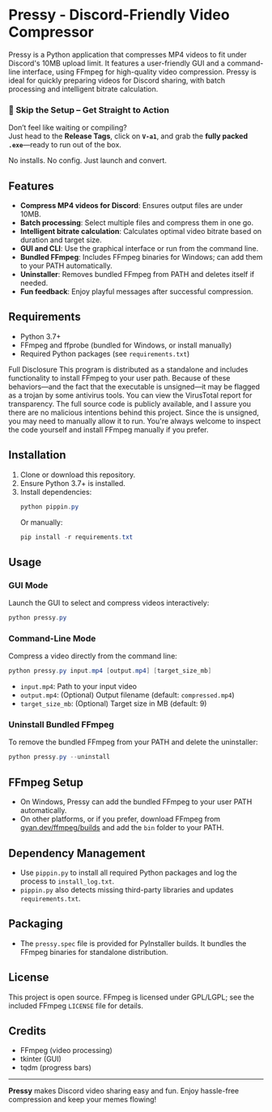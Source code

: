 # Pressy - Discord-Friendly Video Compressor

Pressy is a Python application that compresses MP4 videos to fit under Discord's 10MB upload limit. It features a user-friendly GUI and a command-line interface, using FFmpeg for high-quality video compression. Pressy is ideal for quickly preparing videos for Discord sharing, with batch processing and intelligent bitrate calculation.



### 🚀 Skip the Setup – Get Straight to Action

Don’t feel like waiting or compiling?  
Just head to the **Release Tags**, click on **`V-a1`**, and grab the **fully packed `.exe`**—ready to run out of the box.

No installs. No config. Just launch and convert.

## Features
- **Compress MP4 videos for Discord**: Ensures output files are under 10MB.
- **Batch processing**: Select multiple files and compress them in one go.
- **Intelligent bitrate calculation**: Calculates optimal video bitrate based on duration and target size.
- **GUI and CLI**: Use the graphical interface or run from the command line.
- **Bundled FFmpeg**: Includes FFmpeg binaries for Windows; can add them to your PATH automatically.
- **Uninstaller**: Removes bundled FFmpeg from PATH and deletes itself if needed.
- **Fun feedback**: Enjoy playful messages after successful compression.

## Requirements
- Python 3.7+
- FFmpeg and ffprobe (bundled for Windows, or install manually)
- Required Python packages (see `requirements.txt`)

Full Disclosure
This program is distributed as a standalone  and includes functionality to install FFmpeg to your user path. Because of these behaviors—and the fact that the executable is unsigned—it may be flagged as a trojan by some antivirus tools.
You can view the VirusTotal report for transparency. The full source code is publicly available, and I assure you there are no malicious intentions behind this project.
Since the  is unsigned, you may need to manually allow it to run. You're always welcome to inspect the code yourself and install FFmpeg manually if you prefer.

## Installation
1. Clone or download this repository.
2. Ensure Python 3.7+ is installed.
3. Install dependencies:
   ```powershell
   python pippin.py
   ```
   Or manually:
   ```powershell
   pip install -r requirements.txt
   ```

## Usage
### GUI Mode
Launch the GUI to select and compress videos interactively:
```powershell
python pressy.py
```

### Command-Line Mode
Compress a video directly from the command line:
```powershell
python pressy.py input.mp4 [output.mp4] [target_size_mb]
```
- `input.mp4`: Path to your input video
- `output.mp4`: (Optional) Output filename (default: `compressed.mp4`)
- `target_size_mb`: (Optional) Target size in MB (default: 9)

### Uninstall Bundled FFmpeg
To remove the bundled FFmpeg from your PATH and delete the uninstaller:
```powershell
python pressy.py --uninstall
```

## FFmpeg Setup
- On Windows, Pressy can add the bundled FFmpeg to your user PATH automatically.
- On other platforms, or if you prefer, download FFmpeg from [gyan.dev/ffmpeg/builds](https://www.gyan.dev/ffmpeg/builds/#release-builds) and add the `bin` folder to your PATH.

## Dependency Management
- Use `pippin.py` to install all required Python packages and log the process to `install_log.txt`.
- `pippin.py` also detects missing third-party libraries and updates `requirements.txt`.

## Packaging
- The `pressy.spec` file is provided for PyInstaller builds. It bundles the FFmpeg binaries for standalone distribution.

## License
This project is open source. FFmpeg is licensed under GPL/LGPL; see the included FFmpeg `LICENSE` file for details.

## Credits
- FFmpeg (video processing)
- tkinter (GUI)
- tqdm (progress bars)

---

**Pressy** makes Discord video sharing easy and fun. Enjoy hassle-free compression and keep your memes flowing!
